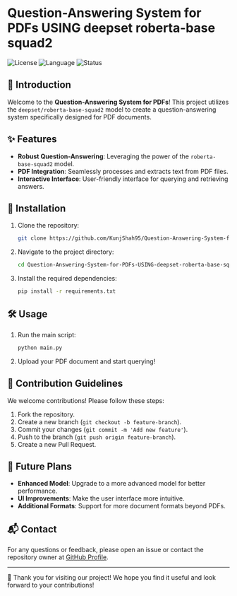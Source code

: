 # Question-Answering System for PDFs USING deepset roberta-base squad2

![License](https://img.shields.io/badge/license-MIT-blue.svg)
![Language](https://img.shields.io/badge/language-Jupyter%20Notebook-orange.svg)
![Status](https://img.shields.io/badge/status-active-brightgreen.svg)

## 📖 Introduction
Welcome to the **Question-Answering System for PDFs**! This project utilizes the `deepset/roberta-base-squad2` model to create a question-answering system specifically designed for PDF documents.

## ✨ Features
- **Robust Question-Answering**: Leveraging the power of the `roberta-base-squad2` model.
- **PDF Integration**: Seamlessly processes and extracts text from PDF files.
- **Interactive Interface**: User-friendly interface for querying and retrieving answers.

## 🚀 Installation
1. Clone the repository:
    ```sh
    git clone https://github.com/KunjShah95/Question-Answering-System-for-PDFs-USING-deepset-roberta-base-squad2.git
    ```
2. Navigate to the project directory:
    ```sh
    cd Question-Answering-System-for-PDFs-USING-deepset-roberta-base-squad2
    ```
3. Install the required dependencies:
    ```sh
    pip install -r requirements.txt
    ```

## 🛠 Usage
1. Run the main script:
    ```sh
    python main.py
    ```
2. Upload your PDF document and start querying!

## 🤝 Contribution Guidelines
We welcome contributions! Please follow these steps:
1. Fork the repository.
2. Create a new branch (`git checkout -b feature-branch`).
3. Commit your changes (`git commit -m 'Add new feature'`).
4. Push to the branch (`git push origin feature-branch`).
5. Create a new Pull Request.

## 📅 Future Plans
- **Enhanced Model**: Upgrade to a more advanced model for better performance.
- **UI Improvements**: Make the user interface more intuitive.
- **Additional Formats**: Support for more document formats beyond PDFs.

## 📬 Contact
For any questions or feedback, please open an issue or contact the repository owner at [GitHub Profile](https://github.com/KunjShah95).

---

🎉 Thank you for visiting our project! We hope you find it useful and look forward to your contributions!
